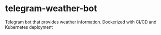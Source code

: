 # telegram-weather-bot
Telegram bot that provides weather information. Dockerized with CI/CD and Kubernetes deployment

